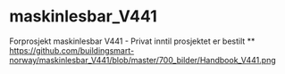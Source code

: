 # maskinlesbar_V441
Forprosjekt maskinlesbar V441 - Privat inntil prosjektet er bestilt
**
https://github.com/buildingsmart-norway/maskinlesbar_V441/blob/master/700_bilder/Handbook_V441.png
